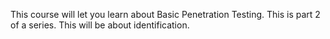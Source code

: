This course will let you learn about Basic Penetration Testing. This is part 2 of a series. This will be about identification.
